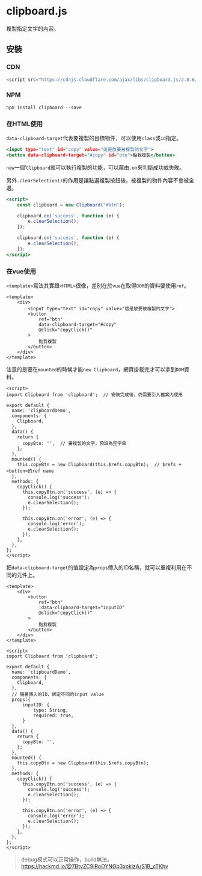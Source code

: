 # clipboard.js
複製指定文字的內容。

## 安裝

### CDN
```js
<script src="https://cdnjs.cloudflare.com/ajax/libs/clipboard.js/2.0.6/clipboard.min.js"></script>
```

### NPM
```
npm install clipboard --save
```

### 在HTML使用
`data-clipboard-target`代表要複製的目標物件，可以使用`class`或`id`指定。
```htm
<input type="text" id="copy" value="這是放要被複製的文字">
<button data-clipboard-target="#copy" id="btn">點我複製</button>
```
`new`一個‵`Clipboard`就可以執行複製的功能，可以藉由`.on`來判斷成功或失敗。

另外`.clearSelection()`的作用是讓點選複製按鈕後，被複製的物件內容不會被全選。
```htm
<script>
    const clipboard = new Clipboard("#btn");

    clipboard.on('success', function (e) {
        e.clearSelection();
    });

    clipboard.on('success', function (e) {
        e.clearSelection();
    });
</script>
```

### 在vue使用
`<template>`寫法其實跟`<HTML>`很像，差別在於`vue`在取得`DOM`的資料要使用`ref`。
```vue
<template>
    <div>
        <input type="text" id="copy" value="這是放要被複製的文字">
        <button 
            ref="btn"
            data-clipboard-target="#copy"
            @click="copyClick()"
        >
            點我複製
        </button>
    </div>
</template>
```
注意的是要在`mounted`的時候才能`new Clipboard`，網頁掛載完才可以拿到`DOM`資料。
```vue
<script>
import Clipboard from 'clipboard';  // 安裝完成後，仍需要引入檔案內使用

export default {
  name: 'clipboardDemo',
  components: {
    Clipboard,
  },
  data() {
    return {
      copyBtn: '',  // 要複製的文字，預設為空字串
    };
  },
  mounted() {
    this.copyBtn = new Clipboard(this.$refs.copyBtn);  // $refs + <button>的ref name
  },
  methods: {
    copyClick() {
      this.copyBtn.on('success', (e) => {
        console.log('success');
        e.clearSelection();
      });

      this.copyBtn.on('error', (e) => {
        console.log('error');
        e.clearSelection();
      });
    },
  },
};
</script>
```

把`data-clipboard-target`的值設定為`props`傳入的ID名稱，就可以重複利用在不同的元件上。
```vue
<template>
    <div>
        <button 
            ref="btn"
            :data-clipboard-target="inputID"
            @click="copyClick()"
        >
            點我複製
        </button>
    </div>
</template>

<script>
import Clipboard from 'clipboard';

export default {
  name: 'clipboardDemo',
  components: {
    Clipboard,
  },
  // 隨著傳入的ID，綁定不同的input value
  props:{
      inputID: {
          type: String,
          required: true,
      }
  },
  data() {
    return {
      copyBtn: '',
    };
  },
  mounted() {
    this.copyBtn = new Clipboard(this.$refs.copyBtn);
  },
  methods: {
    copyClick() {
      this.copyBtn.on('success', (e) => {
        console.log('success');
        e.clearSelection();
      });

      this.copyBtn.on('error', (e) => {
        console.log('error');
        e.clearSelection();
      });
    },
  },
};
</script>
```
> debug模式可以正常操作，build無法。
https://hackmd.io/@7BtvZC9iRoOYNGb3xoklzA/S1B_cTKhv